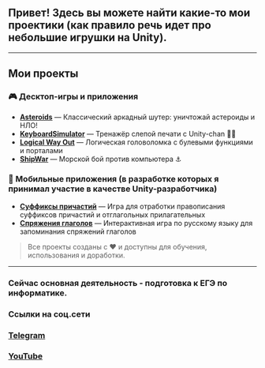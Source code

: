 ## Привет! Здесь вы можете найти какие-то мои проектики (как правило речь идет про небольшие игрушки на Unity).

---

## Мои проекты

### 🎮 Десктоп-игры и приложения
- [**Asteroids**](https://github.com/Zubasty/Asteroids) — Классический аркадный шутер: уничтожай астероиды и НЛО!
- [**KeyboardSimulator**](https://github.com/Zubasty/KeyboardSimulator) — Тренажёр слепой печати с Unity-chan 🏃‍♀️
- [**Logical Way Out**](https://github.com/Zubasty/Logical-Way-Out) — Логическая головоломка с булевыми функциями и порталами
- [**ShipWar**](https://github.com/Zubasty/ShipWar) — Морской бой против компьютера ⚓

### 📱 Мобильные приложения (в разработке которых я принимал участие в качестве Unity-разработчика)
- [**Суффиксы причастий**](https://www.rustore.ru/catalog/app/com.Uplus.Suffix) — Игра для отработки правописания суффиксов причастий и отглагольных прилагательных
- [**Спряжения глаголов**](https://www.rustore.ru/catalog/app/com.Uplus.spr) — Интерактивная игра по русскому языку для запоминания спряжений глаголов

> Все проекты созданы с ❤️ и доступны для обучения, использования и доработки.

---

### Сейчас основная деятельность - подготовка к ЕГЭ по информатике.
### Ссылки на соц.сети
### [Telegram](https://t.me/gotovimsyakit_group)
### [YouTube](https://www.youtube.com/@gotovimsyakit)
